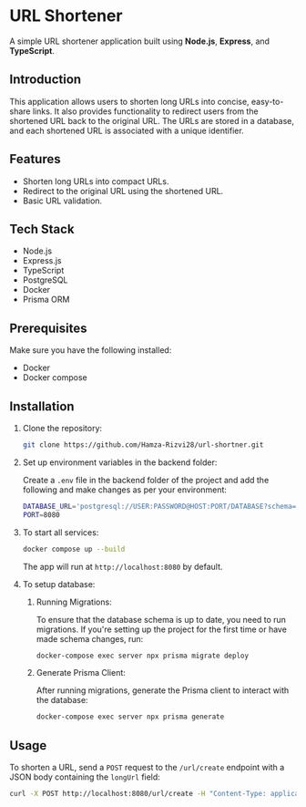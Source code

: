 # URL Shortener

A simple URL shortener application built using **Node.js**, **Express**, and **TypeScript**.

## Introduction

This application allows users to shorten long URLs into concise, easy-to-share links. It also provides functionality to redirect users from the shortened URL back to the original URL. The URLs are stored in a database, and each shortened URL is associated with a unique identifier.

## Features

- Shorten long URLs into compact URLs.
- Redirect to the original URL using the shortened URL.
- Basic URL validation.

## Tech Stack

- Node.js
- Express.js
- TypeScript
- PostgreSQL
- Docker
- Prisma ORM

## Prerequisites

Make sure you have the following installed:

- Docker
- Docker compose

## Installation

1. Clone the repository:

    ```bash
    git clone https://github.com/Hamza-Rizvi28/url-shortner.git
    ```

2. Set up environment variables in the backend folder:

   Create a `.env` file in the backend folder of the project and add the following and make changes as per your environment:

    ```bash
    DATABASE_URL='postgresql://USER:PASSWORD@HOST:PORT/DATABASE?schema=SCHEMA'
    PORT=8080
    ```

4. To start all services:
    ```bash
    docker compose up --build
    ```

    The app will run at `http://localhost:8080` by default.

5. To setup database:
    
    1. Running Migrations:
        
        To ensure that the database schema is up to date, you need to run migrations. If you're setting up the project for the first time or have made schema changes, run:

        ```bash
        docker-compose exec server npx prisma migrate deploy
        ```

    2. Generate Prisma Client: 
    
        After running migrations, generate the Prisma client to interact with the database:
        ```bash
        docker-compose exec server npx prisma generate
        ```

## Usage

To shorten a URL, send a `POST` request to the `/url/create` endpoint with a JSON body containing the `longUrl` field:

```bash
curl -X POST http://localhost:8080/url/create -H "Content-Type: application/json" -d '{"longUrl": "https://www.example.com"}'
```